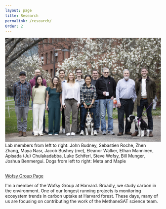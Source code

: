 ```yaml
---
layout: page
title: Research
permalink: /research/
Order: 2
---
```


<div class="flex-container">
     <img class="img-circle-large" src="/images/Wofsy_Group_03.jpg">
     <figcaption class="caption">Lab members from left to right: John Budney, Sebastien Roche, Zhen Zhang, Maya Nasr, Jacob Bushey (me), Eleanor Walker, Ethan Manninen, Apisada (Ju) Chulakadabba, Luke Schiferl, Steve Wofsy, Bill Munger, Joshua Benmergui. Dogs from left to right: Meta and Maple</figcaption>
  </div>
<br>

<a href="https://atmos.seas.harvard.edu/">Wofsy Group Page</a>

I'm a member of the Wofsy Group at Harvard. Broadly, we study carbon in the environment. One of our longest running projects is monitoring ecosystem trends in carbon uptake at Harvard forest. These days, many of us are focusing on contributing the work of the MethaneSAT science team.

<!--
Varon, D.J., D.J. Jacob, M. Sulprizio, L.A. Estrada, W.B. Downs, L. Shen, S.E. Hancock, H. Nesser, Z. Qu, E. Penn, Z. Chen, X. Lu, A. Lorente, A. Tewari, and C.A. Randles, [Integrated Methane Inversion (IMI 1.0): a user-friendly, cloud-based facility for inferring high-resolution methane emissions from TROPOMI satellite observations](https://gmd.copernicus.org/articles/15/5787/2022/), Geosci. Model Dev., 15, 5787–5805,  https://doi.org/10.5194/gmd-15-5787-2022, 2022.

Martin, R.V., S.D. Eastham, L. Bindle, E.W. Lundgren, T.L. Clune, C.A. Keller, W. Downs, D. Zhang, R.A. Lucchesi, M.P. Sulprizio, R.M. Yantosca, Y. Li, L. Estrada, W.M. Putman, B.M. Auer, A.L. Trayanov, S. Pawson, and D. J.  Jacob, [Improved Advection, Resolution, Performance, and Community Access in the New Generation (Version 13) of the High Performance GEOS-Chem Global Atmospheric Chemistry Model (GCHP)](https://gmd.copernicus.org/preprints/gmd-2022-42/), Geophys. Model Dev. Discuss. [preprint], in review, 2022.

Lin, H., M.S. Long, R. Sander, `R.M. Yantosca, L.A. Estrada, L. Shen, and D.J. Jacob, [An adaptive auto-reduction solver for speeding up integration of chemical kinetics in atmospheric chemistry models: implementation and evaluation in the Kinetic Pre-Processor (KPP) version 3.0.0](https://acmg.seas.harvard.edu/files/acmg/files/lin_haipeng_2022.pdf), submitted to JAMES,  https://doi.org/10.31223/X5505V, 2022.
-->
